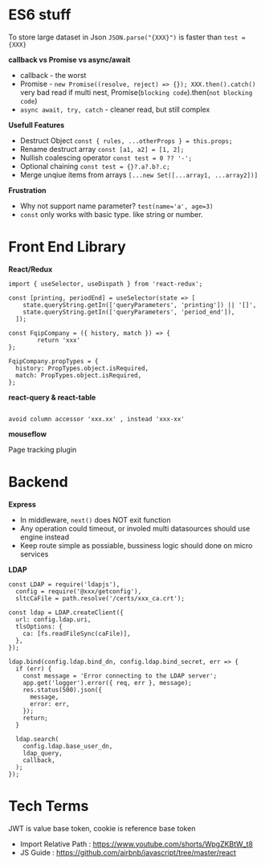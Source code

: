 # ES6 stuff


To store large dataset in Json
`JSON.parse("{XXX}")` is faster than `test = {XXX}`

**callback vs Promise vs async/await**  
- callback - the worst  
- Promise - `new Promise((resolve, reject) => {}); XXX.then().catch()`   very bad read if multi nest, Promise(`blocking code`).then(`not blocking code`)
- `async await, try, catch` - cleaner read, but still complex

**Usefull Features**
- Destruct Object `const { rules, ...otherProps } = this.props;`
- Rename destruct array `const [a1, a2] = [1, 2];`
- Nullish coalescing operator `const test = 0 ?? '-';`
- Optional chaining `const test = {}?.a?.b?.c;`
- Merge unqiue items from arrays `[...new Set([...array1, ...array2])]`


**Frustration**
- Why not support name parameter? `test(name='a', age=3)`
- `const` only works with basic type. like string or number.

# Front End Library
**React/Redux**
```
import { useSelector, useDispath } from 'react-redux';

const [printing, periodEnd] = useSelector(state => [
    state.queryString.getIn(['queryParameters', 'printing']) || '[]',
    state.queryString.getIn(['queryParameters', 'period_end']),
  ]);

const FqipCompany = ({ history, match }) => {
		return 'xxx'
};

FqipCompany.propTypes = {
  history: PropTypes.object.isRequired,
  match: PropTypes.object.isRequired,
};
```
**react-query & react-table**
```

avoid column accessor 'xxx.xx' , instead 'xxx-xx'

```

**mouseflow**

Page tracking plugin

# Backend
**Express**
- In middleware, `next()` does NOT exit function
- Any operation could timeout, or involed multi datasources should use engine instead
- Keep route simple as possiable, bussiness logic should done on micro services

**LDAP**
```
const LDAP = require('ldapjs'),
  config = require('@xxx/getconfig'),
  sltcCaFile = path.resolve('/certs/xxx_ca.crt');

const ldap = LDAP.createClient({
  url: config.ldap.uri,
  tlsOptions: {
    ca: [fs.readFileSync(caFile)],
  },
});

ldap.bind(config.ldap.bind_dn, config.ldap.bind_secret, err => {
  if (err) {
    const message = 'Error connecting to the LDAP server';
    app.get('logger').error({ req, err }, message);
    res.status(500).json({
      message,
      error: err,
    });
    return;
  }

  ldap.search(
    config.ldap.base_user_dn,
    ldap_query,
    callback,
  );
});
```

# Tech Terms
JWT is value base token, cookie is reference base token

- Import Relative Path : <https://www.youtube.com/shorts/WpgZKBtW_t8>
- JS Guide : <https://github.com/airbnb/javascript/tree/master/react>
